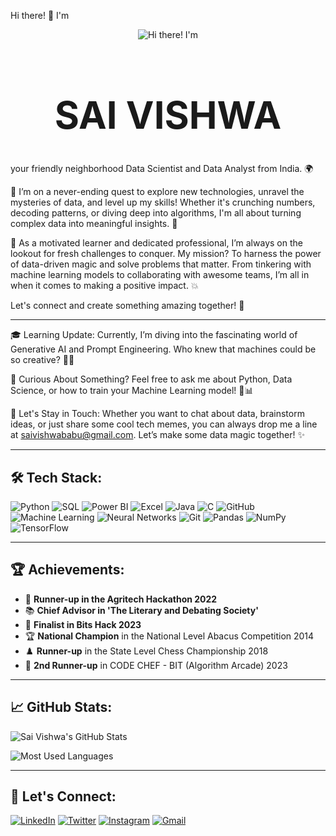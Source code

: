 Hi there! 👋 I'm

<p align="center">
  <img src="https://img.shields.io/badge/Hi%20there!%20I'm%20-FF6F00?style=flat&logoColor=white" alt="Hi there! I'm">
</p>

<h1 align="center" style="font-size: 60px;">SAI VISHWA</h1>


your friendly neighborhood Data Scientist and Data Analyst from India. 🌍

🚀 I’m on a never-ending quest to explore new technologies, unravel the mysteries of data, and level up my skills! Whether it's crunching numbers, decoding patterns, or diving deep into algorithms, I'm all about turning complex data into meaningful insights. 🧠

🌟 As a motivated learner and dedicated professional, I’m always on the lookout for fresh challenges to conquer. My mission? To harness the power of data-driven magic and solve problems that matter. From tinkering with machine learning models to collaborating with awesome teams, I’m all in when it comes to making a positive impact. 💥

Let's connect and create something amazing together! 🌟

---

🎓 Learning Update: Currently, I’m diving into the fascinating world of Generative AI and Prompt Engineering. Who knew that machines could be so creative? 🤖💡

🤔 Curious About Something? Feel free to ask me about Python, Data Science, or how to train your Machine Learning model! 🐍📊

💌 Let's Stay in Touch: Whether you want to chat about data, brainstorm ideas, or just share some cool tech memes, you can always drop me a line at saivishwababu@gmail.com. Let’s make some data magic together! ✨

---

## 🛠️ Tech Stack:
![Python](https://img.shields.io/badge/Python-3776AB?style=for-the-badge&logo=python&logoColor=white)
![SQL](https://img.shields.io/badge/SQL-4479A1?style=for-the-badge&logo=postgresql&logoColor=white)
![Power BI](https://img.shields.io/badge/Power_BI-F2C811?style=for-the-badge&logo=powerbi&logoColor=black)
![Excel](https://img.shields.io/badge/Microsoft_Excel-217346?style=for-the-badge&logo=microsoftexcel&logoColor=white)
![Java](https://img.shields.io/badge/Java-007396?style=for-the-badge&logo=java&logoColor=white)
![C](https://img.shields.io/badge/C-A8B9CC?style=for-the-badge&logo=c&logoColor=white)
![GitHub](https://img.shields.io/badge/GitHub-181717?style=for-the-badge&logo=github&logoColor=white)
![Machine Learning](https://img.shields.io/badge/Machine_Learning-FF6F00?style=for-the-badge&logo=google&logoColor=white)
![Neural Networks](https://img.shields.io/badge/Neural_Networks-FF6F00?style=for-the-badge&logo=neural-network&logoColor=white)
![Git](https://img.shields.io/badge/Git-F05032?style=for-the-badge&logo=git&logoColor=white)
![Pandas](https://img.shields.io/badge/Pandas-150458?style=for-the-badge&logo=pandas&logoColor=white)
![NumPy](https://img.shields.io/badge/NumPy-013243?style=for-the-badge&logo=numpy&logoColor=white)
![TensorFlow](https://img.shields.io/badge/TensorFlow-FF6F00?style=for-the-badge&logo=tensorflow&logoColor=white)

---


## 🏆 Achievements:
- 🥈 **Runner-up in the Agritech Hackathon 2022**
- 📚 **Chief Advisor in 'The Literary and Debating Society'**
- 🏅 **Finalist in Bits Hack 2023**
- 🏆 **National Champion** in the National Level Abacus Competition 2014
- ♟️ **Runner-up** in the State Level Chess Championship 2018
- 🥉 **2nd Runner-up** in CODE CHEF - BIT (Algorithm Arcade) 2023

---

## 📈 GitHub Stats:
![Sai Vishwa's GitHub Stats](https://github-readme-stats.vercel.app/api?username=SaiVishwa021&show_icons=true&theme=radical)

![Most Used Languages](https://github-readme-stats.vercel.app/api/top-langs/?username=SaiVishwa021&layout=compact&theme=radical)

---

## 🤝 Let's Connect:
[![LinkedIn](https://img.shields.io/badge/LinkedIn-0A66C2?style=for-the-badge&logo=linkedin&logoColor=white)](https://www.linkedin.com/in/sai-vishwa-b-36203a251/)
[![Twitter](https://img.shields.io/badge/Twitter-1DA1F2?style=for-the-badge&logo=twitter&logoColor=white)](https://x.com/SaiVishwaB)
[![Instagram](https://img.shields.io/badge/Instagram-E4405F?style=for-the-badge&logo=instagram&logoColor=white)](https://www.instagram.com/_.sai._21?igsh=MWhrZmtha3N4MGlreA==)
[![Gmail](https://img.shields.io/badge/Gmail-EA4335?style=for-the-badge&logo=gmail&logoColor=white)](mailto:saivishwababu@gmail.com)
